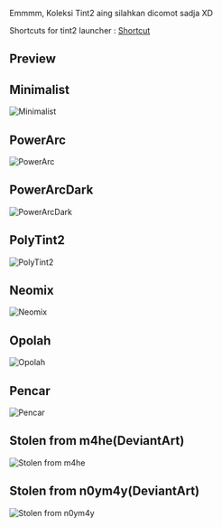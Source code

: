 Emmmm, Koleksi Tint2 aing silahkan dicomot sadja XD <br />

Shortcuts for tint2 launcher : [Shortcut](https://github.com/fikriomar16/dotfiles/tree/master/Shortcut)

## Preview
## Minimalist
![Minimalist](https://github.com/fikriomar16/Tint2-Collections/blob/master/Minimalist/2017-12-30-035802_1366x768_scrot.png)

## PowerArc
![PowerArc](https://github.com/fikriomar16/Tint2-Collections/blob/master/PowerArc/PowerArc.png)

## PowerArcDark
![PowerArcDark](https://github.com/fikriomar16/Tint2-Collections/blob/master/PowerArc/PowerArcDark.png)

## PolyTint2
![PolyTint2](https://github.com/fikriomar16/Tint2-Collections/blob/master/PolyTint2/PolyTint2.png)

## Neomix
![Neomix](https://github.com/fikriomar16/Tint2-Collections/blob/master/Neomix/2017-07-15-135256_1366x768_scrot.png)

## Opolah
![Opolah](https://github.com/fikriomar16/Tint2-Collections/blob/master/Opolah/2017-09-26-205558_1366x768_scrot.png)

## Pencar
![Pencar](https://github.com/fikriomar16/Tint2-Collections/blob/master/Pencar/2017-09-14-000224_1366x768_scrot.png)

## Stolen from m4he(DeviantArt)
![Stolen from m4he](https://github.com/fikriomar16/Tint2-Collections/blob/master/Stolen%20from%20m4he/2017-11-30-113427_1366x768_scrot.png)

## Stolen from n0ym4y(DeviantArt)
![Stolen from n0ym4y](https://github.com/fikriomar16/Tint2-Collections/blob/master/Stolen%20from%20n0ym4y/2017-11-18-073520_1366x768_scrot.png)
